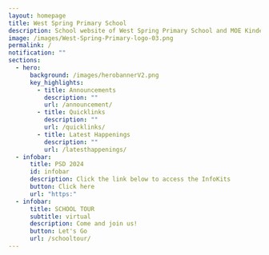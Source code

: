 ```yaml
---
layout: homepage
title: West Spring Primary School
description: School website of West Spring Primary School and MOE Kindergarten @ West Spring
image: /images/West-Spring-Primary-logo-03.png
permalink: /
notification: ""
sections:
  - hero:
      background: /images/herobannerV2.png
      key_highlights:
        - title: Announcements
          description: ""
          url: /announcement/
        - title: Quicklinks
          description: ""
          url: /quicklinks/
        - title: Latest Happenings
          description: ""
          url: /latesthappenings/
  - infobar:
      title: PSD 2024
      id: infobar
      description: Click the link below to access the InfoKits
      button: Click here
      url: "https:"
  - infobar:
      title: SCHOOL TOUR
      subtitle: virtual
      description: Come and join us!
      button: Let's Go
      url: /schooltour/
---
```

